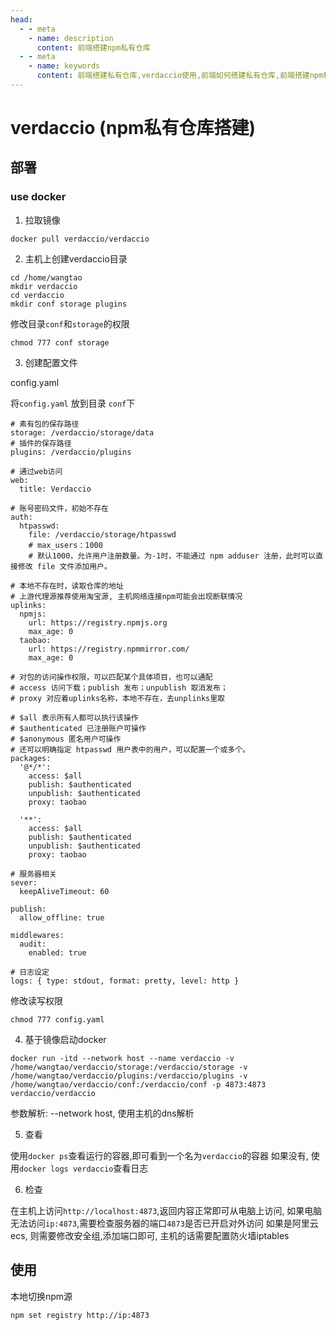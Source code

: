 ```yaml
---
head:
  - - meta
    - name: description
      content: 前端搭建npm私有仓库
  - - meta
    - name: keywords
      content: 前端搭建私有仓库,verdaccio使用,前端如何搭建私有仓库,前端搭建npm私有仓库,npm私有仓库
---
```


# verdaccio (npm私有仓库搭建)

## 部署

### use docker

1.  拉取镜像
```
docker pull verdaccio/verdaccio
```
2. 主机上创建verdaccio目录
```shell
cd /home/wangtao
mkdir verdaccio
cd verdaccio
mkdir conf storage plugins
```
修改目录`conf`和`storage`的权限
```shell
chmod 777 conf storage
```

3. 创建配置文件

config.yaml


将`config.yaml` 放到目录 `conf`下
```yaml{39}
# 素有包的保存路径
storage: /verdaccio/storage/data
# 插件的保存路径
plugins: /verdaccio/plugins

# 通过web访问
web:
  title: Verdaccio

# 账号密码文件，初始不存在
auth:
  htpasswd:
    file: /verdaccio/storage/htpasswd
    # max_users：1000
    # 默认1000，允许用户注册数量。为-1时，不能通过 npm adduser 注册，此时可以直接修改 file 文件添加用户。

# 本地不存在时，读取仓库的地址
# 上游代理源推荐使用淘宝源, 主机网络连接npm可能会出现断联情况
uplinks:
  npmjs:
    url: https://registry.npmjs.org
    max_age: 0
  taobao:
    url: https://registry.npmmirror.com/
    max_age: 0

# 对包的访问操作权限，可以匹配某个具体项目，也可以通配
# access 访问下载；publish 发布；unpublish 取消发布；
# proxy 对应着uplinks名称，本地不存在，去unplinks里取

# $all 表示所有人都可以执行该操作
# $authenticated 已注册账户可操作
# $anonymous 匿名用户可操作
# 还可以明确指定 htpasswd 用户表中的用户，可以配置一个或多个。
packages:
  '@*/*':
    access: $all
    publish: $authenticated
    unpublish: $authenticated
    proxy: taobao

  '**':
    access: $all
    publish: $authenticated
    unpublish: $authenticated
    proxy: taobao

# 服务器相关
sever:
  keepAliveTimeout: 60

publish:
  allow_offline: true

middlewares:
  audit:
    enabled: true

# 日志设定
logs: { type: stdout, format: pretty, level: http }

```


修改读写权限

```shell
chmod 777 config.yaml
```



4. 基于镜像启动docker
```shell
docker run -itd --network host --name verdaccio -v /home/wangtao/verdaccio/storage:/verdaccio/storage -v /home/wangtao/verdaccio/plugins:/verdaccio/plugins -v /home/wangtao/verdaccio/conf:/verdaccio/conf -p 4873:4873 verdaccio/verdaccio
```
参数解析: 
--network host, 使用主机的dns解析

5. 查看

使用`docker ps`查看运行的容器,即可看到一个名为`verdaccio`的容器
如果没有, 使用`docker logs verdaccio`查看日志

6. 检查

在主机上访问`http://localhost:4873`,返回内容正常即可从电脑上访问,
如果电脑无法访问`ip:4873`,需要检查服务器的端口`4873`是否已开启对外访问
如果是阿里云ecs, 则需要修改安全组,添加端口即可,
主机的话需要配置防火墙iptables



## 使用

本地切换npm源
```
npm set registry http://ip:4873
```

